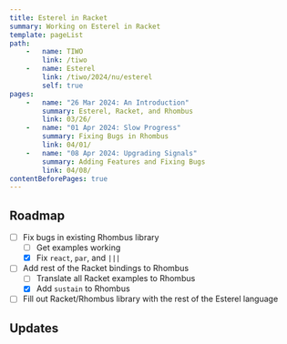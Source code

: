```yaml
---
title: Esterel in Racket
summary: Working on Esterel in Racket
template: pageList
path:
    -   name: TIWO
        link: /tiwo
    -   name: Esterel
        link: /tiwo/2024/nu/esterel
        self: true
pages:
    -   name: "26 Mar 2024: An Introduction"
        summary: Esterel, Racket, and Rhombus
        link: 03/26/
    -   name: "01 Apr 2024: Slow Progress"
        summary: Fixing Bugs in Rhombus
        link: 04/01/
    -   name: "08 Apr 2024: Upgrading Signals"
        summary: Adding Features and Fixing Bugs
        link: 04/08/
contentBeforePages: true
---
```


## Roadmap

- [ ] Fix bugs in existing Rhombus library
    - [ ] Get examples working
    - [x] Fix `react`, `par`, and `|||`
- [ ] Add rest of the Racket bindings to Rhombus
    - [ ] Translate all Racket examples to Rhombus
    - [x] Add `sustain` to Rhombus
- [ ]  Fill out Racket/Rhombus library with the rest of the Esterel language

## Updates
